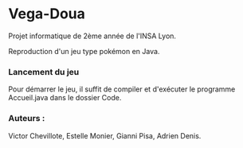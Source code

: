 # Vega-Doua
Projet informatique de 2ème année de l'INSA Lyon.

Reproduction d'un jeu type pokémon en Java.

### Lancement du jeu
Pour démarrer le jeu, il suffit de compiler et d'exécuter le programme Accueil.java dans le dossier Code.

### Auteurs :
Victor Chevillote,
Estelle Monier,
Gianni Pisa,
Adrien Denis.
